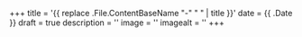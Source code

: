 +++
title = '{{ replace .File.ContentBaseName "-" " " | title }}'
date = {{ .Date }}
draft = true
description = ''
image = ''
imagealt = ''
+++
